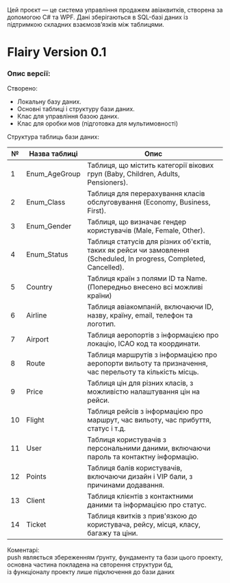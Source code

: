 Цей проєкт — це система управління продажем авіаквитків, створена за допомогою C# та WPF.
Дані зберігаються в SQL-базі даних із підтримкою складних взаємозв’язків між таблицями.
# Flairy Version 0.1
### Опис версії:
Створено:
* Локальну базу даних.
* Основні таблиці і структуру бази даних.
* Клас для управління базою даних.
* Клас для оробки мов (підготовка для мультимовності)

Структура таблиць бази даних:

| №   | Назва таблиці    | Опис                                                 |
|-----|------------------|------------------------------------------------------|
| 1   | Enum_AgeGroup    | Таблиця, що містить категорії вікових груп (Baby, Children, Adults, Pensioners). |
| 2   | Enum_Class       | Таблиця для перерахування класів обслуговування (Economy, Business, First). |
| 3   | Enum_Gender      | Таблиця, що визначає гендер користувачів (Male, Female, Other). |
| 4   | Enum_Status      | Таблиця статусів для різних об'єктів, таких як рейси чи замовлення (Scheduled, In progress, Completed, Cancelled). |
| 5   | Country          | Таблиця країн з полями ID та Name. (Попередньо внесено всі можливі країни) |
| 6   | Airline          | Таблиця авіакомпаній, включаючи ID, назву, країну, email, телефон та логотип. |
| 7   | Airport          | Таблиця аеропортів з інформацією про локацію, ICAO код та координати. |
| 8  | Route            | Таблиця маршрутів з інформацією про аеропорти вильоту та призначення, час перельоту та кількість місць. |
| 9  | Price            | Таблиця цін для різних класів, з можливістю налаштування цін на рейси. |
| 10   | Flight           | Таблиця рейсів з інформацією про маршрут, час вильоту, час прибуття, статус і т.д. |
| 11  | User             | Таблиця користувачів з персональними даними, включаючи пароль та контактну інформацію. |
| 12  | Points           | Таблиця балів користувачів, включаючи дизайн і VIP бали, з причинами додавання. |
| 13   | Client           | Таблиця клієнтів з контактними даними та інформацією про статус. |
| 14  | Ticket           | Таблиця квитків з прив'язкою до користувача, рейсу, місця, класу, багажу та ціни. |


Коментарі: <br>
push являється збереженням ґрунту, фундаменту та бази цього проекту, <br>
основна частина покладена на свторення структури бд, <br>
із функціоналу проекту лише підключення до бази даних <br>